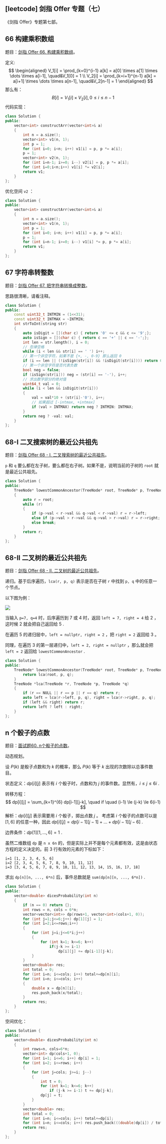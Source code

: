 ## [leetcode] 剑指 Offer 专题（七）

《剑指 Offer》专题第七部。

## 66 构建乘积数组

题目：[剑指 Offer 66. 构建乘积数组](https://leetcode-cn.com/problems/gou-jian-cheng-ji-shu-zu-lcof/)。

定义:
$$
\begin{aligned}
V_1[i] = \prod_{k=0}^{i-1} a[k] = a[0] \times a[1] \times \dots \times a[i-1], \quad&V_1[0] = 1 \\
V_2[i] = \prod_{k=i+1}^{n-1} a[k] = a[i+1] \times \dots \times a[n-1], \quad&V_2[n-1] = 1
\end{aligned}
$$
那么有：
$$
B[i] = V_1[i] \times V_2[i], 0 \le i \le n-1
$$
代码实现：

```cpp
class Solution {
public:
    vector<int> constructArr(vector<int>& a) 
    {
        int n = a.size();
        vector<int> v1(n, 1);
        int p = 1;
        for (int i=0; i<n; i++) v1[i] = p, p *= a[i];
        p = 1;
        vector<int> v2(n, 1);
        for (int i=n-1; i>=0; i--) v2[i] = p, p *= a[i];
        for (int i=0;i<n;i++) v1[i] *= v2[i];
        return v1;
    }
};
```

优化空间 `v2` ：

```cpp
class Solution {
public:
    vector<int> constructArr(vector<int>& a) 
    {
        int n = a.size();
        vector<int> v1(n, 1);
        int p = 1;
        for (int i=0; i<n; i++) v1[i] = p, p *= a[i];
        p = 1;
        for (int i=n-1; i>=0; i--) v1[i] *= p, p *= a[i];
        return v1;
    }
};
```

## 67 字符串转整数

题目：[剑指 Offer 67. 把字符串转换成整数](https://leetcode-cn.com/problems/ba-zi-fu-chuan-zhuan-huan-cheng-zheng-shu-lcof/)。

思路很清晰，请看注释。

```cpp
class Solution {
public:
    const uint32_t INTMIN = (1<<31);
    const uint32_t INTMAX = ~INTMIN;
    int strToInt(string str) 
    {
        auto isDigit = [](char c) { return '0' <= c && c <= '9';};
        auto isSign = [](char c) { return c == '+' || c == '-';};
        int len = str.length(), i = 0;
        // 忽律空格
        while (i < len && str[i] == ' ') i++;
        // 第一个非空字符，如果不是 {+, -, 0-9} 那么返回 0 
        if (i == len || (!isSign(str[i]) && !isDigit(str[i]))) return 0;
        // 第一个非空字符是否代表负数
        bool neg = false;
        if (isSign(str[i])) neg = (str[i] == '-'), i++;
        // 求出数字部分的绝对值
        uint64_t val = 0;
        while (i < len && isDigit(str[i]))
        {
            val = val*10 + (str[i]-'0'), i++;
            // 如果超过 [-intmax, +intmax]
            if (val > INTMAX) return neg ? INTMIN: INTMAX;
        }
        return neg ? -val: val;     
    }
};
```

## 68-I 二叉搜索树的最近公共祖先

题目：[剑指 Offer 68 - I. 二叉搜索树的最近公共祖先](https://leetcode-cn.com/problems/er-cha-sou-suo-shu-de-zui-jin-gong-gong-zu-xian-lcof/)。

`p` 和 `q` 要么都在左子树，要么都在右子树。如果不是，说明当前的子树的 `root` 就是最近公共祖先。

```cpp
class Solution {
public:
    TreeNode* lowestCommonAncestor(TreeNode* root, TreeNode* p, TreeNode* q) 
    {
        auto r = root;
        while (r)
        {
            if (p->val < r->val && q->val < r->val) r = r->left;
            else if (p->val > r->val && q->val > r->val) r = r->right;
            else break;
        }
        return r;
    }
};
```

## 68-II 二叉树的最近公共祖先

题目：[剑指 Offer 68 - II. 二叉树的最近公共祖先](https://leetcode-cn.com/problems/er-cha-shu-de-zui-jin-gong-gong-zu-xian-lcof/)。

递归。基于后序遍历，`lca(r, p, q)` 表示是否在子树 `r` 中找到 `p, q` 中的任意一个节点。  

以下图为例：

<img src="https://gitee.com/sinkinben/pic-go/raw/master/img/20201105190630.png"/>

当输入 `p=7, q=4` 时，后序遍历到 7 或 4 时，返回 `left = 7, right = 4` 给 2 ，这时候 2 就会把自己返回给 5 .

在遍历 5 的递归层中，`left = nullptr, right = 2` ，把 `right = 2` 返回给 3 。

同理，在遍历 3 的第一层递归中，`left = 2, right = nullptr` ，那么就会把 `left = 2` 返回给 `lowestCommonAncestor` .

```cpp
class Solution {
public:
    TreeNode* lowestCommonAncestor(TreeNode* root, TreeNode* p, TreeNode* q) {
        return lca(root, p, q);
    }
    TreeNode *lca(TreeNode *r, TreeNode *p, TreeNode *q)
    {
        if (r == NULL || r == p || r == q) return r;
        auto left = lca(r->left, p, q), right = lca(r->right, p, q);
        if (left && right) return r;
        return left ? left : right;
    }
};
```

## n 个骰子的点数

题目：[面试题60. n个骰子的点数](https://leetcode-cn.com/problems/nge-tou-zi-de-dian-shu-lcof/)。

动态规划。

设 $P(k)$ 是骰子点数和为 $k$ 的概率，那么 $P(k)$ 等于 $k$ 出现的次数除以总事件数目。 

状态定义：$dp[i][j]$ 表示有 $i$ 个骰子时，点数和为 $j$ 的事件数。显然有，$i \le j \le 6i$ .

转移方程：
$$
dp[i][j] = \sum_{k=1}^{6} dp[i-1][j-k], \quad if \quad (i-1) \le (j-k) \le 6(i-1)
$$
解析：$dp[i][j]$ 表示需要用 $i$ 个骰子，掷出点数 $j$ 。 考虑第 $i$ 个骰子的点数可以是 $[1, 6]$ 的任意一种，因此 $dp[i][j] = dp[i-1][j-1] + \dots + dp[i-1][j-6]$ .

边界条件：$dp[1][1, \dots, 6] = 1$ .

虽然二维数组 `dp` 是 `n x 6n` 的，但是实际上并不是每个元素都有效，这是由状态方程的定义决定的。前 3 行有效的元素的下标如下：

```
i=1 [1, 2, 3, 4, 5, 6]
i=2 [2, 3, 4, 5, 6, 7, 8, 9, 10, 11, 12]
i=3 [3, 4, 5, 6, 7, 8, 9, 10, 11, 12, 13, 14, 15, 16, 17, 18]
```

求出 `dp[n][n, ..., 6*n]` 后，事件总数就是 `sum(dp[n][n, ..., 6*n])` . 

```cpp
class Solution {
public:
    vector<double> dicesProbability(int n) 
    {
        if (n == 0) return {};
        int rows = n, cols = 6*n;
        vector<vector<int>> dp(rows+1, vector<int>(cols+1, 0));
        for (int j=1;j<=6;j++) dp[1][j] = 1;
        for (int i=2;i<=rows;i++)
        {
            for (int j=i;j<=6*i;j++)
            {
                for (int k=1; k<=6; k++)
                    if(j-k >= i-1)
                        dp[i][j] += dp[i-1][j-k];
            }
        }
        vector<double> res;
        int total = 0;
        for (int i=n; i<=cols; i++) total+=dp[n][i];
        for (int i=n; i<=cols; i++)
        {
            double x = dp[n][i];
            res.push_back(x/total);
        }
        return res;
    }
};
```

空间优化：

```cpp
class Solution {
public:
    vector<double> dicesProbability(int n) 
    {
        int rows=n, cols=6*n;
        vector<int> dp(cols+1, 0);
        for (int i=1; i<=6; i++) dp[i] = 1;
        for (int i=2; i<=rows; i++)
        {
            for (int j=cols; j>=i; j--)
            {
                int t = 0;
                for (int k=1; k<=6; k++)
                    if (j-k >= i-1) t += dp[j-k];
                dp[j] = t;
            }
        }
        vector<double> res;
        int total = 0;
        for (int i=n; i<=cols; i++) total+=dp[i];
        for (int i=n; i<=cols; i++) res.push_back(((double)dp[i]) / total);
        return res;
    }
};
```

